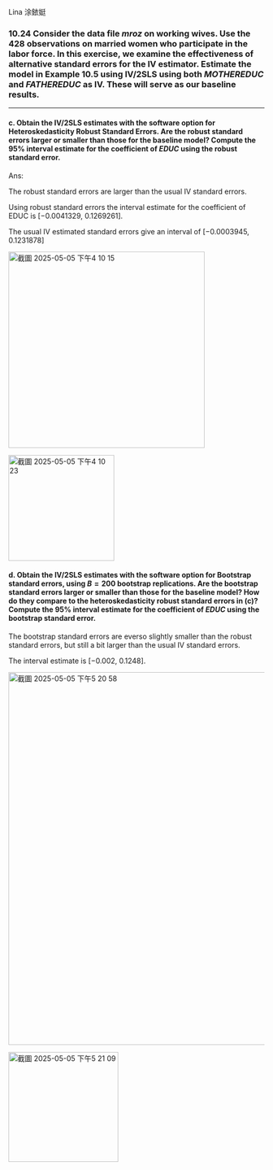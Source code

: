 Lina 涂銥娗
### 10.24 Consider the data file *mroz* on working wives. Use the 428 observations on married women who participate in the labor force. In this exercise, we examine the effectiveness of alternative standard errors for the IV estimator. Estimate the model in Example 10.5 using IV/2SLS using both $MOTHEREDUC$ and $FATHEREDUC$ as IV. These will serve as our baseline results.
---

#### c. Obtain the IV/2SLS estimates with the software option for Heteroskedasticity Robust Standard Errors. Are the robust standard errors larger or smaller than those for the baseline model? Compute the 95% interval estimate for the coefficient of $EDUC$ using the robust standard error.

Ans: 


The robust standard errors are larger than the usual IV standard errors.


Using robust standard errors the interval estimate for the coefficient of EDUC is [−0.0041329, 0.1269261]. 

The usual IV estimated standard errors give an interval of [−0.0003945, 0.1231878]


<img width="386" alt="截圖 2025-05-05 下午4 10 15" src="https://github.com/user-attachments/assets/0cea3b8a-e7e6-4c81-8559-aa1603bad38b" /><br>


<img width="208" alt="截圖 2025-05-05 下午4 10 23" src="https://github.com/user-attachments/assets/f2661909-8b99-4024-ab24-3d63f1815b70" />




#### d. Obtain the IV/2SLS estimates with the software option for Bootstrap standard errors, using $B = 200$ bootstrap replications. Are the bootstrap standard errors larger or smaller than those for the baseline model? How do they compare to the heteroskedasticity robust standard errors in (c)? Compute the 95% interval estimate for the coefficient of $EDUC$ using the bootstrap standard error.


The bootstrap standard errors are everso slightly smaller than the robust standard errors, but still a bit larger than the usual IV standard errors. 


The interval estimate is  [−0.002, 0.1248].



<img width="733" alt="截圖 2025-05-05 下午5 20 58" src="https://github.com/user-attachments/assets/f45fe3c4-1b8f-4c73-b95d-c48fcad52e01" /><br>


<img width="216" alt="截圖 2025-05-05 下午5 21 09" src="https://github.com/user-attachments/assets/41c9d4f4-6d0f-4dbe-80cf-1d4be17e0c73" />




